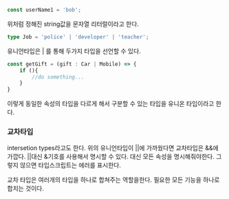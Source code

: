 ```ts
const userName1 = 'bob';
```

위처럼 정해진 string값을 문자열 리터럴이라고 한다.

```ts
type Job = 'police' | 'developer' | 'teacher';
```

유니언타입은 | 를 통해 두가지 타입을 선언할 수 있다.

```ts
const getGift = (gift : Car | Mobile) => {
    if (){
        //do something...
    }
}
```

이렇게 동일한 속성의 타입을 다르게 해서 구분할 수 있는 타입을 유니온 타입이라고 한다. 

### 교차타입 

intersetion types라고도 한다. 
위의 유니언타입이 ||에 가까웠다면 교차타입은 &&에 가깝다. 
||대신 &기호를 사용해서 명시할 수 있다. 대신 모든 속성을 명시해줘야한다. 그렇지 않으면 타입스크립트는 에러를 표시한다.

교차 타입은 여러개의 타입을 하나로 합쳐주는 역할을한다. 
필요한 모든 기능을 하나로 합치는 것이다.  